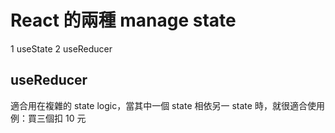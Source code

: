 # React 的兩種 manage state
1 useState
2 useReducer

## useReducer
適合用在複雜的 state logic，當其中一個 state 相依另一 state 時，就很適合使用
例：買三個扣 10 元